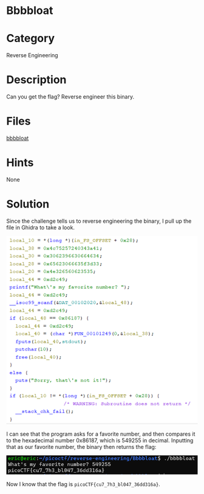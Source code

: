 # Bbbbloat
# Category
Reverse Engineering
# Description
Can you get the flag?
Reverse engineer this binary.
# Files
[bbbbloat](bbbbloat)
# Hints
None
# Solution
Since the challenge tells us to reverse engineering the binary, I pull up the file in Ghidra to take a look. 

![alt text](image.png)

I can see that the program asks for a favorite number, and then compares it to the hexadecimal number 0x86187, which is 549255 in decimal. Inputting that as our favorite number, the binary then returns the flag:

![alt text](image-1.png)

Now I know that the flag is `picoCTF{cu7_7h3_bl047_36dd316a}`.
